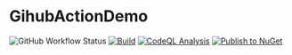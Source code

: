 # GihubActionDemo

![GitHub Workflow Status](https://img.shields.io/github/workflow/status/a7mdfre7at/GihubActionDemo/Build?style=flat-square)
[![Build](https://github.com/a7mdfre7at/GihubActionDemo/actions/workflows/build.yml/badge.svg?branch=master)](https://github.com/a7mdfre7at/GihubActionDemo/actions/workflows/build.yml)
[![CodeQL Analysis](https://github.com/a7mdfre7at/GihubActionDemo/actions/workflows/codeql-analysis.yml/badge.svg)](https://github.com/a7mdfre7at/GihubActionDemo/actions/workflows/codeql-analysis.yml)
[![Publish to NuGet](https://github.com/a7mdfre7at/GihubActionDemo/actions/workflows/publish.yml/badge.svg)](https://github.com/a7mdfre7at/GihubActionDemo/actions/workflows/publish.yml)

